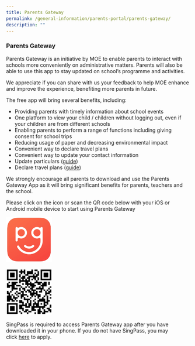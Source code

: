 ```yaml
---
title: Parents Gateway
permalink: /general-information/parents-portal/parents-gateway/
description: ""
---
```



### Parents Gateway

Parents Gateway is an initiative by MOE to enable parents to interact with schools more conveniently on administrative matters. Parents will also be able to use this app to stay updated on school’s programme and activities.  
  
We appreciate if you can share with us your feedback to help MOE enhance and improve the experience, benefiting more parents in future.  
  

The free app will bring several benefits, including: 

*   Providing parents with timely information about school events 
*   One platform to view your child / children without logging out, even if your children are from different schools
*   Enabling parents to perform a range of functions including giving consent for school trips 
*   Reducing usage of paper and decreasing environmental impact
*   Convenient way to declare travel plans
*   Convenient way to update your contact information
*   Update particulars ([guide](/files/Update%20your%20contact%20details%20in%20Parents%20Gateway.pdf))
*   Declare travel plans ([guide](/files/Parents%20Guide%20for%20PG%20Travel%20Declaration.pdf))

We strongly encourage all parents to download and use the Parents Gateway App as it will bring significant benefits for parents, teachers and the school.

  

Please click on the icon or scan the QR code below with your iOS or Android mobile device to start using Parents Gateway

<p><a href="http://onelink.to/9ufxr4?&dev=other"><img style="width:25%" src="/images/gateway1.png"></a></p>

<p><a href="http://onelink.to/9ufxr4?&dev=other"><img style="width:25%" src="/images/gateway2.png"></a></p>

SingPass is required to access Parents Gateway app after you have downloaded it in your phone. If you do not have SingPass, you may click [here](https://www.singpass.gov.sg/singpass/register/instructions) to apply.